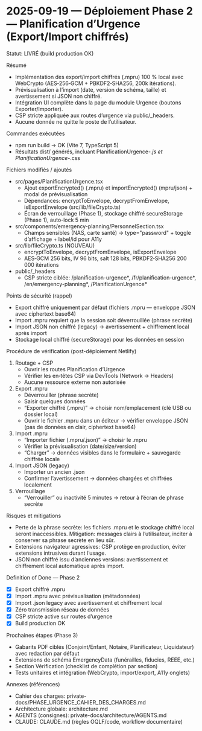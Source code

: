 # 2025-09-19 — Déploiement Phase 2 — Planification d’Urgence (Export/Import chiffrés)

Statut: LIVRÉ (build production OK)

Résumé
- Implémentation des export/import chiffrés (.mpru) 100 % local avec WebCrypto (AES‑256‑GCM + PBKDF2‑SHA256, 200k itérations).
- Prévisualisation à l’import (date, version de schéma, taille) et avertissement si JSON non chiffré.
- Intégration UI complète dans la page du module Urgence (boutons Exporter/Importer).
- CSP stricte appliquée aux routes d’urgence via public/_headers.
- Aucune donnée ne quitte le poste de l’utilisateur.

Commandes exécutées
- npm run build → OK (Vite 7, TypeScript 5)
- Résultats dist/ générés, incluant PlanificationUrgence-*.js et PlanificationUrgence-*.css

Fichiers modifiés / ajoutés
- src/pages/PlanificationUrgence.tsx
  - Ajout exportEncrypted() (.mpru) et importEncrypted() (mpru/json) + modal de prévisualisation
  - Dépendances: encryptToEnvelope, decryptFromEnvelope, isExportEnvelope (src/lib/fileCrypto.ts)
  - Écran de verrouillage (Phase 1), stockage chiffré secureStorage (Phase 1), auto-lock 5 min
- src/components/emergency-planning/PersonnelSection.tsx
  - Champs sensibles (NAS, carte santé) → type="password" + toggle d’affichage + label/id pour A11y
- src/lib/fileCrypto.ts (NOUVEAU)
  - encryptToEnvelope, decryptFromEnvelope, isExportEnvelope
  - AES‑GCM 256 bits, IV 96 bits, salt 128 bits, PBKDF2‑SHA256 200 000 itérations
- public/_headers
  - CSP stricte ciblée: /planification-urgence*, /fr/planification-urgence*, /en/emergency-planning*, /PlanificationUrgence*

Points de sécurité (rappel)
- Export chiffré uniquement par défaut (fichiers .mpru — enveloppe JSON avec ciphertext base64)
- Import .mpru requiert que la session soit déverrouillée (phrase secrète)
- Import JSON non chiffré (legacy) → avertissement + chiffrement local après import
- Stockage local chiffré (secureStorage) pour les données en session

Procédure de vérification (post-déploiement Netlify)
1) Routage + CSP
   - Ouvrir les routes Planification d’Urgence
   - Vérifier les en‑têtes CSP via DevTools (Network → Headers)
   - Aucune ressource externe non autorisée
2) Export .mpru
   - Déverrouiller (phrase secrète)
   - Saisir quelques données
   - “Exporter chiffré (.mpru)” → choisir nom/emplacement (clé USB ou dossier local)
   - Ouvrir le fichier .mpru dans un éditeur → vérifier enveloppe JSON (pas de données en clair, ciphertext base64)
3) Import .mpru
   - “Importer fichier (.mpru/.json)” → choisir le .mpru
   - Vérifier la prévisualisation (date/size/version)
   - “Charger” → données visibles dans le formulaire + sauvegarde chiffrée locale
4) Import JSON (legacy)
   - Importer un ancien .json
   - Confirmer l’avertissement → données chargées et chiffrées localement
5) Verrouillage
   - “Verrouiller” ou inactivité 5 minutes → retour à l’écran de phrase secrète

Risques et mitigations
- Perte de la phrase secrète: les fichiers .mpru et le stockage chiffré local seront inaccessibles. Mitigation: messages clairs à l’utilisateur, inciter à conserver sa phrase secrète en lieu sûr.
- Extensions navigateur agressives: CSP protège en production, éviter extensions intrusives durant l’usage.
- JSON non chiffré issu d’anciennes versions: avertissement et chiffrement local automatique après import.

Definition of Done — Phase 2
- [x] Export chiffré .mpru
- [x] Import .mpru avec prévisualisation (métadonnées)
- [x] Import .json legacy avec avertissement et chiffrement local
- [x] Zéro transmission réseau de données
- [x] CSP stricte active sur routes d’urgence
- [x] Build production OK

Prochaines étapes (Phase 3)
- Gabarits PDF ciblés (Conjoint/Enfant, Notaire, Planificateur, Liquidateur) avec redaction par défaut
- Extensions de schéma EmergencyData (funérailles, fiducies, REEE, etc.)
- Section Vérification (checklist de complétion par section)
- Tests unitaires et intégration (WebCrypto, import/export, A11y onglets)

Annexes (références)
- Cahier des charges: private-docs/PHASE_URGENCE_CAHIER_DES_CHARGES.md
- Architecture globale: architecture.md
- AGENTS (consignes): private-docs/architecture/AGENTS.md
- CLAUDE: CLAUDE.md (règles OQLF/code, workflow documentaire)
